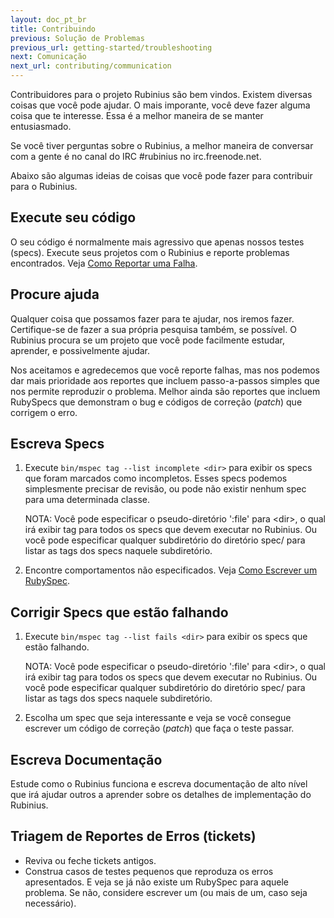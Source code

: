 ```yaml
---
layout: doc_pt_br
title: Contribuindo
previous: Solução de Problemas
previous_url: getting-started/troubleshooting
next: Comunicação
next_url: contributing/communication
---
```


Contribuidores para o projeto Rubinius são bem vindos. Existem diversas coisas que 
você pode ajudar. O mais imporante, você deve fazer alguma coisa que te interesse. Essa
é a melhor maneira de se manter entusiasmado.

Se você tiver perguntas sobre o Rubinius, a melhor maneira de conversar com a gente é 
no canal do IRC #rubinius no irc.freenode.net.

Abaixo são algumas ideias de coisas que você pode fazer para contribuir para o
Rubinius.


## Execute seu código

O seu código é normalmente mais agressivo que apenas nossos testes (specs). Execute 
seus projetos com o Rubinius e reporte problemas encontrados. Veja [Como Reportar uma
Falha](/doc/pt-br/how-to/write-a-ticket).


## Procure ajuda

Qualquer coisa que possamos fazer para te ajudar, nos iremos fazer. Certifique-se de 
fazer a sua própria pesquisa também, se possível. O Rubinius procura se um projeto que 
você pode facilmente estudar, aprender, e possivelmente ajudar.

Nos aceitamos e agredecemos que você reporte falhas, mas nos podemos dar mais 
prioridade aos reportes que incluem passo-a-passos simples que nos permite reproduzir 
o problema. Melhor ainda são reportes que incluem RubySpecs que demonstram o bug e 
códigos de correção (_patch_) que corrigem o erro.


## Escreva Specs

  1. Execute `bin/mspec tag --list incomplete <dir>` para exibir os specs que foram
     marcados como incompletos. Esses specs podemos simplesmente precisar de revisão,
     ou pode não existir nenhum spec para uma determinada classe.

     NOTA: Você pode especificar o pseudo-diretório ':file' para \<dir\>, o qual irá 
     exibir tag para todos os specs que devem executar no Rubinius. Ou você pode
     especificar qualquer subdiretório do diretório spec/ para listar as tags dos specs
     naquele subdiretório.

  2. Encontre comportamentos não especificados. Veja [Como Escrever um RubySpec](/doc/pt-br/how-to/write-a-ruby-spec).


## Corrigir Specs que estão falhando

  1. Execute `bin/mspec tag --list fails <dir>` para exibir os specs que estão 
  	 falhando.

     NOTA: Você pode especificar o pseudo-diretório ':file' para \<dir\>, o qual irá 
     exibir tag para todos os specs que devem executar no Rubinius. Ou você pode
     especificar qualquer subdiretório do diretório spec/ para listar as tags dos specs
     naquele subdiretório.

  2. Escolha um spec que seja interessante e veja se você consegue escrever um código
     de correção (_patch_) que faça o teste passar.


## Escreva Documentação

Estude como o Rubinius funciona e escreva documentação de alto nível que irá ajudar 
outros a aprender sobre os detalhes de implementação do Rubinius.


## Triagem de Reportes de Erros (tickets)

  * Reviva ou feche tickets antigos.
  * Construa casos de testes pequenos que reproduza os erros apresentados. E veja se
  	já não existe um RubySpec para aquele problema. Se não, considere escrever um (ou
  	mais de um, caso seja necessário).
